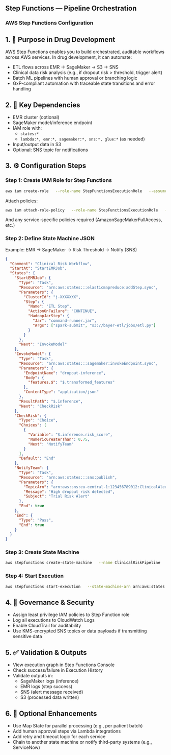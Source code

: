 ## Step Functions — Pipeline Orchestration
### AWS Step Functions Configuration

## 1. 🎯 Purpose in Drug Development
AWS Step Functions enables you to build orchestrated, auditable workflows across AWS services.
In drug development, it can automate:
- ETL flows across EMR → SageMaker → S3 → SNS
- Clinical data risk analysis (e.g., if dropout risk > threshold, trigger alert)
- Batch ML pipelines with human approval or branching logic
- GxP-compliant automation with traceable state transitions and error handling

## 2. 🔗 Key Dependencies
- EMR cluster (optional)
- SageMaker model/inference endpoint
- IAM role with:
  - `states:*`
  - `lambda:*, emr:*, sagemaker:*, sns:*, glue:*` (as needed)
- Input/output data in S3
- Optional: SNS topic for notifications

## 3. ⚙️ Configuration Steps

### Step 1: Create IAM Role for Step Functions
```bash
aws iam create-role   --role-name StepFunctionsExecutionRole   --assume-role-policy-document file://stepfn-trust-policy.json
```

Attach policies:
```bash
aws iam attach-role-policy   --role-name StepFunctionsExecutionRole   --policy-arn arn:aws:iam::aws:policy/AWSStepFunctionsFullAccess
```

And any service-specific policies required (AmazonSageMakerFullAccess, etc.)

### Step 2: Define State Machine JSON

Example: EMR → SageMaker → Risk Threshold → Notify (SNS)
```json
{
  "Comment": "Clinical Risk Workflow",
  "StartAt": "StartEMRJob",
  "States": {
    "StartEMRJob": {
      "Type": "Task",
      "Resource": "arn:aws:states:::elasticmapreduce:addStep.sync",
      "Parameters": {
        "ClusterId": "j-XXXXXXX",
        "Step": {
          "Name": "ETL Step",
          "ActionOnFailure": "CONTINUE",
          "HadoopJarStep": {
            "Jar": "command-runner.jar",
            "Args": ["spark-submit", "s3://bayer-etl/jobs/etl.py"]
          }
        }
      },
      "Next": "InvokeModel"
    },
    "InvokeModel": {
      "Type": "Task",
      "Resource": "arn:aws:states:::sagemaker:invokeEndpoint.sync",
      "Parameters": {
        "EndpointName": "dropout-inference",
        "Body": {
          "features.$": "$.transformed_features"
        },
        "ContentType": "application/json"
      },
      "ResultPath": "$.inference",
      "Next": "CheckRisk"
    },
    "CheckRisk": {
      "Type": "Choice",
      "Choices": [
        {
          "Variable": "$.inference.risk_score",
          "NumericGreaterThan": 0.75,
          "Next": "NotifyTeam"
        }
      ],
      "Default": "End"
    },
    "NotifyTeam": {
      "Type": "Task",
      "Resource": "arn:aws:states:::sns:publish",
      "Parameters": {
        "TopicArn": "arn:aws:sns:eu-central-1:123456789012:ClinicalAlerts",
        "Message": "High dropout risk detected",
        "Subject": "Trial Risk Alert"
      },
      "End": true
    },
    "End": {
      "Type": "Pass",
      "End": true
    }
  }
}
```

### Step 3: Create State Machine
```bash
aws stepfunctions create-state-machine   --name ClinicalRiskPipeline   --definition file://risk-pipeline.json   --role-arn arn:aws:iam::<account-id>:role/StepFunctionsExecutionRole
```

### Step 4: Start Execution
```bash
aws stepfunctions start-execution   --state-machine-arn arn:aws:states:eu-central-1:123456789012:stateMachine:ClinicalRiskPipeline   --input file://execution-input.json
```

## 4. 🔐 Governance & Security
- Assign least privilege IAM policies to Step Function role
- Log all executions to CloudWatch Logs
- Enable CloudTrail for auditability
- Use KMS-encrypted SNS topics or data payloads if transmitting sensitive data

## 5. ✅ Validation & Outputs
- View execution graph in Step Functions Console
- Check success/failure in Execution History
- Validate outputs in:
  - SageMaker logs (inference)
  - EMR logs (step success)
  - SNS (alert message received)
  - S3 (processed data written)

## 6. 🌱 Optional Enhancements
- Use Map State for parallel processing (e.g., per patient batch)
- Add human approval steps via Lambda integrations
- Add retry and timeout logic for each service
- Chain to another state machine or notify third-party systems (e.g., ServiceNow)

